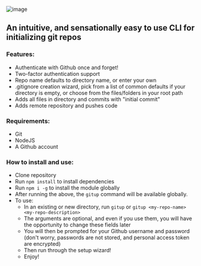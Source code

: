 ![image](https://user-images.githubusercontent.com/18563015/30778335-4ed142c2-a0a1-11e7-845b-56105a006362.png)

## An intuitive, and sensationally easy to use CLI for initializing git repos

### Features:
- Authenticate with Github once and forget!
- Two-factor authentication support
- Repo name defaults to directory name, or enter your own
- .gitignore creation wizard, pick from a list of common defaults if your directory is empty, or choose from the files/folders in your root path
- Adds all files in directory and commits with "initial commit"
- Adds remote repository and pushes code

### Requirements:
- Git
- NodeJS
- A Github account

### How to install and use:
- Clone repository
- Run `npm install` to install dependencies
- Run `npm i -g` to install the module globally
- After running the above, the `gitup` command will be available globally.
- To use:
  - In an existing or new directory, run `gitup` or `gitup <my-repo-name> <my-repo-description>`
  - The arguments are optional, and even if you use them, you will have the opportunity to change these fields later
  - You will then be prompted for your Github username and password (don't worry, passwords are not stored, and personal access token are encrypted)
  - Then run through the setup wizard!
  - Enjoy!
